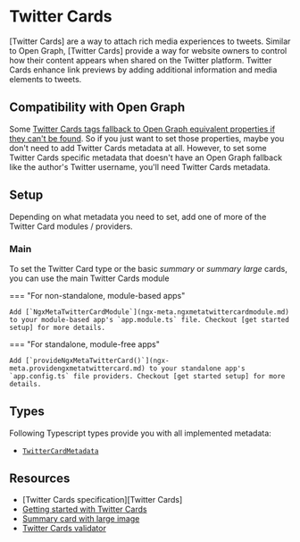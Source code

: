 # Twitter Cards

[Twitter Cards] are a way to attach rich media experiences to tweets. Similar to Open Graph, [Twitter Cards] provide a way for website owners to control how their content appears when shared on the Twitter platform. Twitter Cards enhance link previews by adding additional information and media elements to tweets.

## Compatibility with Open Graph

Some [Twitter Cards tags fallback to Open Graph equivalent properties if they can't be found](https://developer.twitter.com/en/docs/twitter-for-websites/cards/overview/markup). So if you just want to set those properties, maybe you don't need to add Twitter Cards metadata at all. However, to set some Twitter Cards specific metadata that doesn't have an Open Graph fallback like the author's Twitter username, you'll need Twitter Cards metadata.

## Setup

Depending on what metadata you need to set, add one of more of the Twitter Card modules / providers.

### Main

To set the Twitter Card type or the basic _summary_ or _summary large_ cards, you can use the main Twitter Cards module

=== "For non-standalone, module-based apps"

    Add [`NgxMetaTwitterCardModule`](ngx-meta.ngxmetatwittercardmodule.md) to your module-based app's `app.module.ts` file. Checkout [get started setup] for more details.

=== "For standalone, module-free apps"

    Add [`provideNgxMetaTwitterCard()`](ngx-meta.providengxmetatwittercard.md) to your standalone app's `app.config.ts` file providers. Checkout [get started setup] for more details.

## Types

Following Typescript types provide you with all implemented metadata:

- [`TwitterCardMetadata`](ngx-meta.twittercard.md)

## Resources

- [Twitter Cards specification][Twitter Cards]
- [Getting started with Twitter Cards](https://developer.twitter.com/en/docs/twitter-for-websites/cards/guides/getting-started)
- [Summary card with large image](https://developer.twitter.com/en/docs/twitter-for-websites/cards/overview/summary-card-with-large-image)
- [Twitter Cards validator](https://cards-dev.twitter.com/validator)
